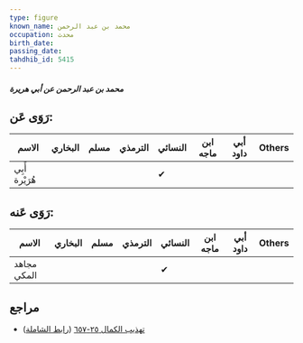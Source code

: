 ```yaml
---
type: figure
known_name: محمد بن عبد الرحمن
occupation: محدث
birth_date:
passing_date:
tahdhib_id: 5415
---
```

##### محمد بن عبد الرحمن عن أبي هريرة

## رَوَى عَن:
| الاسم          | البخاري | مسلم | الترمذي | النسائي | ابن ماجه | أبي داود | Others |
| -------------- | ------- | ---- | ------- | ------- | -------- | -------- | ------ |
| أَبِي هُرَيْرة |         |      |         | ✔       |          |          |        |
## رَوَى عَنه:
| الاسم       | البخاري | مسلم | الترمذي | النسائي | ابن ماجه | أبي داود | Others |
| ----------- | ------- | ---- | ------- | ------- | -------- | -------- | ------ |
| مجاهد المكي |         |      |         | ✔       |          |          |        |
## مراجع
- [تهذيب الكمال ٢٥-٦٥٧](obsidian://open?vault=Tahdhib-al-Kamal&file=Figures/٥٤١٥-محمد%20بن%20عبد%20الرحمن%20عن%20أبي%20هريرة) ([رابط الشاملة](https://shamela.ws/book/3722/13750))